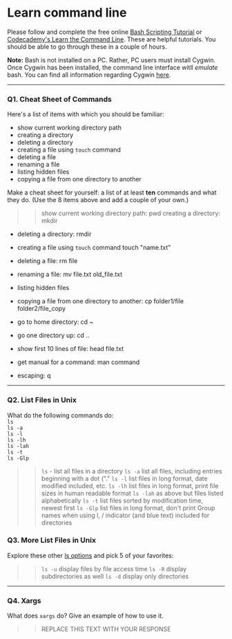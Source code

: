 # Learn command line

Please follow and complete the free online [Bash Scripting Tutorial](https://ryanstutorials.net/bash-scripting-tutorial/) or [Codecademy's Learn the Command Line](https://www.codecademy.com/learn/learn-the-command-line). These are helpful tutorials. You should be able to go through these in a couple of hours.

**Note:** Bash is not installed on a PC. Rather, PC users must install Cygwin. Once Cygwin has been installed, the command line interface witll _emulate_ bash. You can find all information regarding Cygwin [here](https://www.cygwin.com/).

---

### Q1.  Cheat Sheet of Commands  

Here's a list of items with which you should be familiar:  
* show current working directory path
* creating a directory
* deleting a directory
* creating a file using `touch` command
* deleting a file
* renaming a file
* listing hidden files
* copying a file from one directory to another

Make a cheat sheet for yourself: a list of at least **ten** commands and what they do.  (Use the 8 items above and add a couple of your own.)  

> > show current working directory path: pwd
creating a directory: mkdir
* deleting a directory: rmdir
* creating a file using `touch` command touch "name.txt"
* deleting a file: rm file
* renaming a file: mv file.txt old_file.txt
* listing hidden files
* copying a file from one directory to another: cp folder1/file folder2/file_copy

* go to home directory: cd ~
* go one directory up: cd ..
* show first 10 lines of file: head file.txt
* get manual for a command: man command
* escaping: q

---

### Q2.  List Files in Unix   

What do the following commands do:  
`ls`  
`ls -a`  
`ls -l`  
`ls -lh`  
`ls -lah`  
`ls -t`  
`ls -Glp`  


> > `ls` - list all files in a directory 
> > `ls -a`  list all files, including entries beginning with a dot ("."
> > `ls -l`  list files in long format, date modified included, etc.
> > `ls -lh`  list files in long format, print file sizes in human readable format
> > `ls -lah`  as above but files listed alphabetically
> > `ls -t`   list files sorted by modification time, newest first
> > `ls -Glp` list files in long format, don't print Group names when using l, / indicator (and blue text) included for directories

### Q3.  More List Files in Unix  

Explore these other [ls options](http://www.techonthenet.com/unix/basic/ls.php) and pick 5 of your favorites:

> > `ls -u` display files by file access time
> > `ls -R` display subdirectories as well
`ls -d` display only directories


---

### Q4.  Xargs   

What does `xargs` do? Give an example of how to use it.

> > REPLACE THIS TEXT WITH YOUR RESPONSE

 

